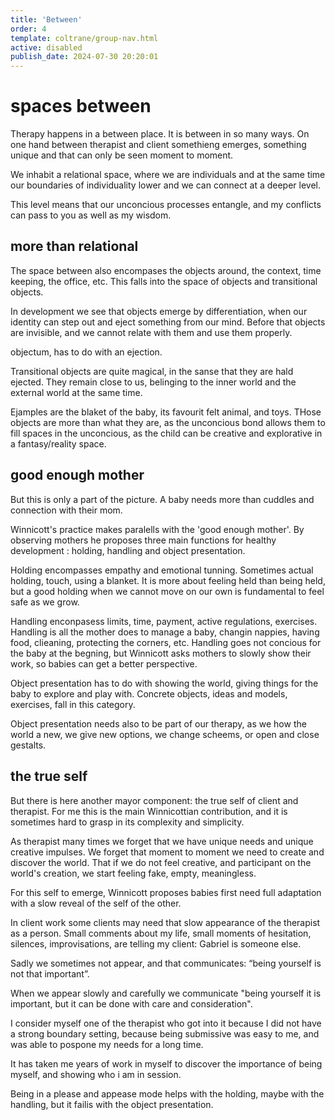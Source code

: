 ```yaml
---
title: 'Between'
order: 4
template: coltrane/group-nav.html
active: disabled
publish_date: 2024-07-30 20:20:01
---
```

# spaces between

Therapy happens in a between place. It is between in so many ways. On one hand between therapist and client somethieng emerges, something unique and that can only be seen moment to moment. 

We inhabit a relational space, where we are individuals and at the same time our boundaries of individuality lower and we can connect at a deeper level. 

This level means that our unconcious processes entangle, and my conflicts can pass to you as well as my wisdom.

## more than relational
The space between also encompases the objects around, the context, time keeping, the office, etc. This falls into the space of objects and transitional objects. 

In development we see that objects emerge by differentiation, when our identity can step out and eject something from our mind. Before that objects are invisible, and we cannot relate with them and use them properly. 

objectum, has to do with an ejection. 

Transitional objects are quite magical, in the sanse that they are hald ejected. They remain close to us, belinging to the inner world and the external world at the same time. 

Ejamples are the blaket of the baby, its favourit felt animal, and toys. THose objects are more than what they are, as the unconcious bond allows them to fill spaces in the unconcious, as the child can be creative and explorative in a fantasy/reality space. 

## good enough mother

But this is only a part of the picture. A baby needs more than cuddles and connection with their mom. 

Winnicott's practice makes paralells with the 'good enough mother'. By observing mothers he proposes three main functions for healthy development : holding, handling and object presentation. 

Holding encompasses empathy and emotional tunning. Sometimes actual holding, touch, using a blanket. It is more about feeling held than being held, but a good holding when we cannot move on our own is fundamental to feel safe as we grow.

Handling enconpasess limits, time, payment, active regulations, exercises. Handling is all the mother does to manage a baby, changin nappies, having food, clieaning, protecting the corners, etc. Handling goes not concious for the baby at the begning, but Winnicott asks mothers to slowly show their work, so babies can get a better perspective. 

Object presentation has to do with showing the world, giving things for the baby to explore and play with. Concrete objects, ideas and models, exercises, fall in this category.

Object presentation needs also to be part of our therapy, as we how the world a new, we give new options, we change scheems, or open and close gestalts. 

## the true self

But there is here another mayor component: the true self of client and therapist. For me this is the main Winnicottian contribution, and it is sometimes hard to grasp in its complexity and simplicity. 

As therapist many times we forget that we have unique needs and unique creative impulses. We forget that moment to moment we need to create and discover the world. That if we do not feel creative, and participant on the world's creation, we start feeling fake, empty, meaningless. 

For this self to emerge, Winnicott proposes babies first need full adaptation with a slow reveal of the self of the other.

In client work some clients may need that slow appearance of the therapist as a person. Small comments about my life, small moments of hesitation, silences, improvisations, are telling my client: Gabriel is someone else.

Sadly we sometimes not appear, and that communicates: “being yourself is not that important”.

When we appear slowly and carefully we communicate "being yourself it is important, but it can be done with care and consideration".

I consider myself one of the therapist who got into it because I did not have a strong boundary setting, because being submissive was easy to me, and was able to pospone my needs for a long time. 

It has taken me years of work in myself to discover the importance of being myself, and showing who i am in session. 

Being in a please and appease mode helps with the holding, maybe with the handling, but it failis with the object presentation. 
